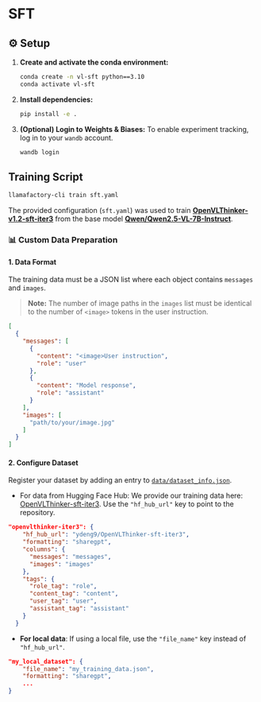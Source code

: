 # SFT 



## ⚙️ Setup

1.  **Create and activate the conda environment:**
    ```bash
    conda create -n vl-sft python==3.10
    conda activate vl-sft
    ```

2.  **Install dependencies:**
    ```bash
    pip install -e .
    ```

3.  **(Optional) Login to Weights & Biases:**
    To enable experiment tracking, log in to your `wandb` account.
    ```bash
    wandb login
    ```

## Training Script
```bash
llamafactory-cli train sft.yaml
```

The provided configuration (`sft.yaml`) was used to train [**OpenVLThinker-v1.2-sft-iter3**](https://huggingface.co/ydeng9/OpenVLThinker-v1.2-sft-iter3) from the base model [**Qwen/Qwen2.5-VL-7B-Instruct**](https://huggingface.co/Qwen/Qwen2.5-VL-7B-Instruct).

### 📊 Custom Data Preparation

#### 1. Data Format
The training data must be a JSON list where each object contains `messages` and `images`.

> **Note:** The number of image paths in the `images` list must be identical to the number of `<image>` tokens in the user instruction.

```json
[
  {
    "messages": [
      {
        "content": "<image>User instruction",
        "role": "user"
      },
      {
        "content": "Model response",
        "role": "assistant"
      }
    ],
    "images": [
      "path/to/your/image.jpg"
    ]
  }
]
```
#### 2. Configure Dataset
Register your dataset by adding an entry to [`data/dataset_info.json`](data/dataset_info.json).
* For data from Hugging Face Hub: We provide our training data here: [OpenVLThinker-sft-iter3](https://huggingface.co/datasets/ydeng9/OpenVLThinker-sft-iter3). Use the `"hf_hub_url"` key to point to the repository.
```json
"openvlthinker-iter3": {
    "hf_hub_url": "ydeng9/OpenVLThinker-sft-iter3",
    "formatting": "sharegpt",
    "columns": {
      "messages": "messages",
      "images": "images"
    },
    "tags": {
      "role_tag": "role",
      "content_tag": "content",
      "user_tag": "user",
      "assistant_tag": "assistant"
    }
  }
```
* **For local data**: If using a local file, use the `"file_name"` key instead of `"hf_hub_url"`. 
```json
"my_local_dataset": {
    "file_name": "my_training_data.json",
    "formatting": "sharegpt",
    ...
}
```
